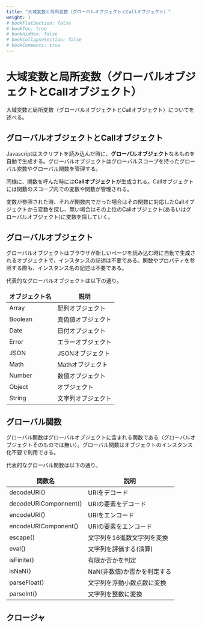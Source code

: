 ```yaml
---
title: "大域変数と局所変数（グローバルオブジェクトとCallオブジェクト）"
weight: 1
# bookFlatSection: false
# bookToc: true
# bookHidden: false
# bookCollapseSection: false
# bookComments: true
---
```


# 大域変数と局所変数（グローバルオブジェクトとCallオブジェクト）

大域変数と局所変数（グローバルオブジェクトとCallオブジェクト）についてを述べる。


## グローバルオブジェクトとCallオブジェクト

Javascriptはスクリプトを読み込んだ時に、**グローバルオブジェクト**なるものを自動で生成する。グローバルオブジェクトはグローバルスコープを持ったグローバル変数やグローバル関数を管理する。

同様に、関数を呼んだ時には**Callオブジェクト**が生成される。Callオブジェクトには関数のスコープ内での変数や関数が管理される。

変数が参照された時、それが関数内でだった場合はその関数に対応したCallオブジェクトから変数を探し、無い場合はその上位のCallオブジェクト(あるいはグローバルオブジェクト)に変数を探していく。


## グローバルオブジェクト

グローバルオブジェクトはブラウザが新しいページを読み込む時に自動で生成されるオブジェクトで、インスタンスの記述は不要である。関数やプロパティを参照する際も、インスタンス名の記述は不要である。

代表的なグローバルオブジェクトは以下の通り。

<table style="border:none;">
    <thead>
        <th style="border:none;">オブジェクト名</th>
        <th style="border:none;">説明</th>
    </thead>
    <tr>
        <td style="border:none;">Array</td>
        <td style="border:none;">配列オブジェクト</td>
    </tr>
    <tr>
        <td style="border:none;">Boolean</td>
        <td style="border:none;">真偽値オブジェクト</td>
    </tr>
    <tr>
        <td style="border:none;">Date</td>
        <td style="border:none;">日付オブジェクト</td>
    </tr>
    <tr>
        <td style="border:none;">Error</td>
        <td style="border:none;">エラーオブジェクト</td>
    </tr>
    <tr>
        <td style="border:none;">JSON</td>
        <td style="border:none;">JSONオブジェクト</td>
    </tr>
    <tr>
        <td style="border:none;">Math</td>
        <td style="border:none;">Mathオブジェクト</td>
    </tr>
    <tr>
        <td style="border:none;">Number</td>
        <td style="border:none;">数値オブジェクト</td>
    </tr>
    <tr>
        <td style="border:none;">Object</td>
        <td style="border:none;">オブジェクト</td>
    </tr>
    <tr>
        <td style="border:none;">String</td>
        <td style="border:none;">文字列オブジェクト</td>
    </tr>
</table>

## グローバル関数

グローバル関数はグローバルオブジェクトに含まれる関数である（グローバルオブジェクトそのものでは無い）。グローバル関数はオブジェクトのインスタンス化不要で利用できる。

代表的なグローバル関数は以下の通り。

<table style="border:none;">
    <thead>
        <th style="border:none;">関数名</th>
        <th style="border:none;">説明</th>
    </thead>
    <tr>
        <td style="border:none;">decodeURI()</td>
        <td style="border:none;">URIをデコード</td>
    </tr>
    <tr>
        <td style="border:none;">decodeURIComponnent()</td>
        <td style="border:none;">URIの要素をデコード</td>
    </tr>
    <tr>
        <td style="border:none;">encodeURI()</td>
        <td style="border:none;">URIをエンコード</td>
    </tr>
    <tr>
        <td style="border:none;">encodeURIComponent()</td>
        <td style="border:none;">URIの要素をエンコード</td>
    </tr>
    <tr>
        <td style="border:none;">escape()</td>
        <td style="border:none;">文字列を16進数文字列を変換</td>
    </tr>
    <tr>
        <td style="border:none;">eval()</td>
        <td style="border:none;">文字列を評価する(演算)</td>
    </tr>
    <tr>
        <td style="border:none;">isFinite()</td>
        <td style="border:none;">有限か否かを判定</td>
    </tr>
    <tr>
        <td style="border:none;">isNaN()</td>
        <td style="border:none;">NaN(非数値)か否かを判定する</td>
    </tr>
    <tr>
        <td style="border:none;">parseFloat()</td>
        <td style="border:none;">文字列を浮動小数点数に変換</td>
    </tr>
    <tr>
        <td style="border:none;">parseInt()</td>
        <td style="border:none;">文字列を整数に変換</td>
    </tr>
</table>


## クロージャ
